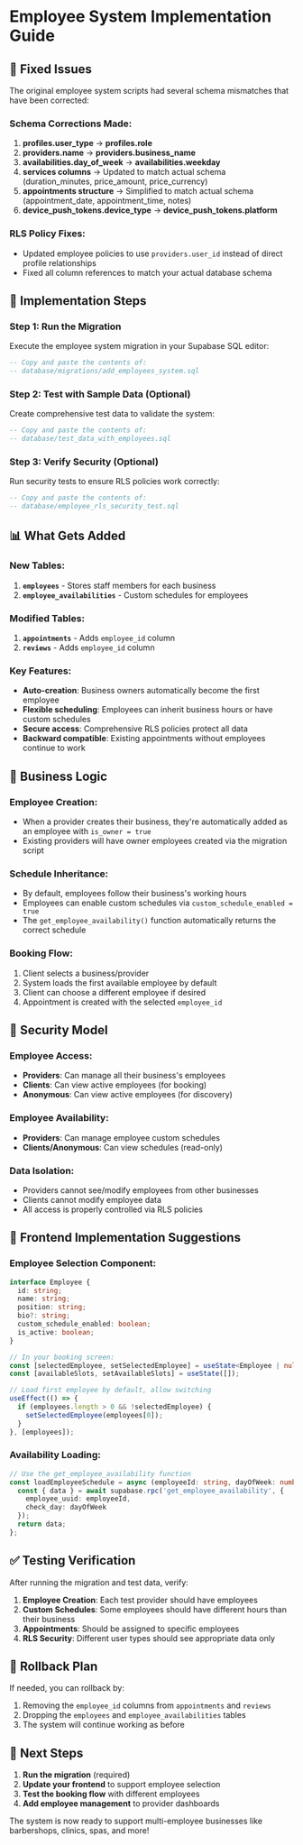 # Employee System Implementation Guide

## 🔧 Fixed Issues

The original employee system scripts had several schema mismatches that have been corrected:

### Schema Corrections Made:
1. **profiles.user_type** → **profiles.role** 
2. **providers.name** → **providers.business_name**
3. **availabilities.day_of_week** → **availabilities.weekday**
4. **services columns** → Updated to match actual schema (duration_minutes, price_amount, price_currency)
5. **appointments structure** → Simplified to match actual schema (appointment_date, appointment_time, notes)
6. **device_push_tokens.device_type** → **device_push_tokens.platform**

### RLS Policy Fixes:
- Updated employee policies to use `providers.user_id` instead of direct profile relationships
- Fixed all column references to match your actual database schema

## 🚀 Implementation Steps

### Step 1: Run the Migration
Execute the employee system migration in your Supabase SQL editor:

```sql
-- Copy and paste the contents of:
-- database/migrations/add_employees_system.sql
```

### Step 2: Test with Sample Data (Optional)
Create comprehensive test data to validate the system:

```sql
-- Copy and paste the contents of:
-- database/test_data_with_employees.sql
```

### Step 3: Verify Security (Optional)
Run security tests to ensure RLS policies work correctly:

```sql
-- Copy and paste the contents of:
-- database/employee_rls_security_test.sql
```

## 📊 What Gets Added

### New Tables:
1. **`employees`** - Stores staff members for each business
2. **`employee_availabilities`** - Custom schedules for employees

### Modified Tables:
1. **`appointments`** - Adds `employee_id` column
2. **`reviews`** - Adds `employee_id` column

### Key Features:
- **Auto-creation**: Business owners automatically become the first employee
- **Flexible scheduling**: Employees can inherit business hours or have custom schedules
- **Secure access**: Comprehensive RLS policies protect all data
- **Backward compatible**: Existing appointments without employees continue to work

## 🎯 Business Logic

### Employee Creation:
- When a provider creates their business, they're automatically added as an employee with `is_owner = true`
- Existing providers will have owner employees created via the migration script

### Schedule Inheritance:
- By default, employees follow their business's working hours
- Employees can enable custom schedules via `custom_schedule_enabled = true`
- The `get_employee_availability()` function automatically returns the correct schedule

### Booking Flow:
1. Client selects a business/provider
2. System loads the first available employee by default
3. Client can choose a different employee if desired
4. Appointment is created with the selected `employee_id`

## 🔐 Security Model

### Employee Access:
- **Providers**: Can manage all their business's employees
- **Clients**: Can view active employees (for booking)
- **Anonymous**: Can view active employees (for discovery)

### Employee Availability:
- **Providers**: Can manage employee custom schedules
- **Clients/Anonymous**: Can view schedules (read-only)

### Data Isolation:
- Providers cannot see/modify employees from other businesses
- Clients cannot modify employee data
- All access is properly controlled via RLS policies

## 🎨 Frontend Implementation Suggestions

### Employee Selection Component:
```typescript
interface Employee {
  id: string;
  name: string;
  position: string;
  bio?: string;
  custom_schedule_enabled: boolean;
  is_active: boolean;
}

// In your booking screen:
const [selectedEmployee, setSelectedEmployee] = useState<Employee | null>(null);
const [availableSlots, setAvailableSlots] = useState([]);

// Load first employee by default, allow switching
useEffect(() => {
  if (employees.length > 0 && !selectedEmployee) {
    setSelectedEmployee(employees[0]);
  }
}, [employees]);
```

### Availability Loading:
```typescript
// Use the get_employee_availability function
const loadEmployeeSchedule = async (employeeId: string, dayOfWeek: number) => {
  const { data } = await supabase.rpc('get_employee_availability', {
    employee_uuid: employeeId,
    check_day: dayOfWeek
  });
  return data;
};
```

## ✅ Testing Verification

After running the migration and test data, verify:

1. **Employee Creation**: Each test provider should have employees
2. **Custom Schedules**: Some employees should have different hours than their business
3. **Appointments**: Should be assigned to specific employees
4. **RLS Security**: Different user types should see appropriate data only

## 🔄 Rollback Plan

If needed, you can rollback by:
1. Removing the `employee_id` columns from `appointments` and `reviews`
2. Dropping the `employees` and `employee_availabilities` tables
3. The system will continue working as before

## 📝 Next Steps

1. **Run the migration** (required)
2. **Update your frontend** to support employee selection
3. **Test the booking flow** with different employees
4. **Add employee management** to provider dashboards

The system is now ready to support multi-employee businesses like barbershops, clinics, spas, and more!